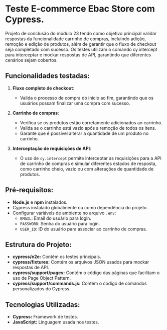 # Teste E-commerce Ebac Store com Cypress.

Projeto de conclusão do módulo 23 tendo como objetivo principal validar respostas da funcionalidade carrinho de compras, incluindo adição, remoção e edição de produtos, além de garantir que o fluxo de checkout seja completado com sucesso. Os testes utilizam o comando cy.intercept para interceptar e mockar respostas de API, garantindo que diferentes cenários sejam cobertos.

## Funcionalidades testadas:

1. **Fluxo completo de checkout**:
   - Valida o processo de compra do início ao fim, garantindo que os usuários possam finalizar uma compra com sucesso.

2. **Carrinho de compras**:
   -  Verifica se os produtos estão corretamente adicionados ao carrinho.
   -  Valida se o carrinho está vazio após a remoção de todos os itens.
   -  Garante que é possível alterar a quantidade de um produto no carrinho.

3. **Interceptação de requisições de API**:
   - O uso de `cy.intercept` permite interceptar as requisições para a API de carrinho de compras e simular diferentes estados de resposta, como carrinho cheio, vazio ou com alterações de quantidade de produtos.

## Pré-requisitos:

- **Node.js** e **npm** instalados.
- Cypress instalado globalmente ou como dependência do projeto.
- Configurar variáveis de ambiente no arquivo `.env`:
  - `EMAIL`: Email do usuário para login.
  - `PASSWORD`: Senha do usuário para login.
  - `USER_ID`: ID do usuário para associar ao carrinho de compras.

## Estrutura do Projeto:

- **cypress/e2e:** Contém os testes principais.
- **cypress/fixtures:** Contém os arquivos JSON usados para mockar respostas de API.
- **cypress/support/pages:** Contém o código das páginas que facilitam o uso de Page Object Pattern.
- **cypress/support/commands.js:** Contém o código de comandos personalizados do Cypress.

## Tecnologias Utilizadas:

- **Cypress:** Framework de testes.
- **JavaScript:** Linguagem usada nos testes.
